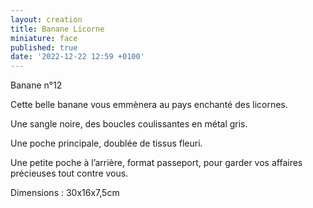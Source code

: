 ```yaml
---
layout: creation
title: Banane Licorne
miniature: face
published: true
date: '2022-12-22 12:59 +0100'
---
```


Banane n°12

Cette belle banane vous emmènera au pays enchanté des licornes.

Une sangle noire, des boucles coulissantes en métal gris. 

Une poche principale, doublée de tissus fleuri.

Une petite poche à l’arrière, format passeport, pour garder vos affaires précieuses tout contre vous.

Dimensions : 30x16x7,5cm
